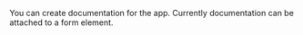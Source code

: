 You can create documentation for the app. Currently documentation can be attached to a form element.
